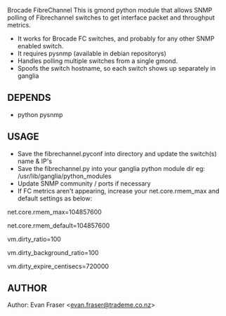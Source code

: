 Brocade FibreChannel
This is gmond python module that allows SNMP polling of Fibrechannel switches to get interface packet and throughput metrics.

  * It works for Brocade FC switches, and probably for any other SNMP enabled switch.
  * It requires pysnmp (available in debian repositorys)
  * Handles polling multiple switches from a single gmond.
  * Spoofs the switch hostname, so each switch shows up separately in ganglia

## DEPENDS
  * python pysnmp

## USAGE
  * Save the fibrechannel.pyconf into directory and update the switch(s) name & IP's
  * Save the fibrechannel.py into your ganglia python module dir eg:  /usr/lib/ganglia/python_modules
  * Update SNMP community / ports if necessary
  * If FC metrics aren't appearing, increase your net.core.rmem_max and default settings as below:

net.core.rmem_max=104857600

net.core.rmem_default=104857600

vm.dirty_ratio=100

vm.dirty_background_ratio=100

vm.dirty_expire_centisecs=720000

## AUTHOR

Author: Evan Fraser &lt;evan.fraser@trademe.co.nz&gt;

